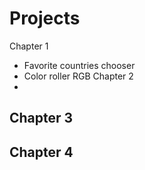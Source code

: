 # Projects

Chapter 1
  - Favorite countries chooser
  - Color roller RGB
Chapter 2
  -
Chapter 3
 -
Chapter 4
 -
